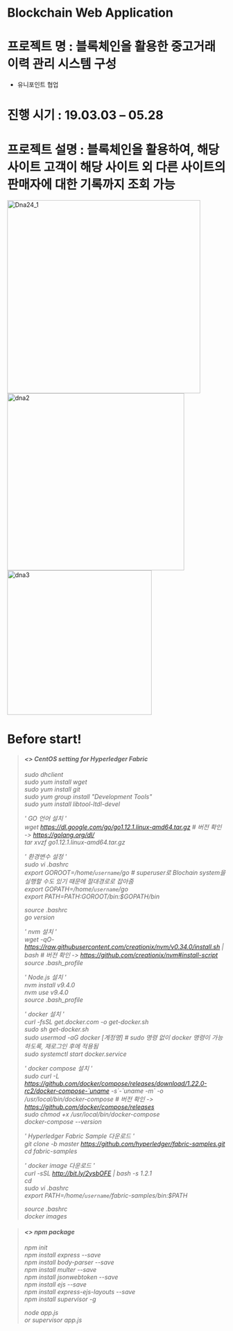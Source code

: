 # Blockchain Web Application
# 프로젝트 명 : 블록체인을 활용한 중고거래 이력 관리 시스템 구성
- 유니포인트 협업
# 진행 시기 : 19.03.03 – 05.28 
# 프로젝트 설명 : 블록체인을 활용하여, 해당 사이트 고객이 해당 사이트 외 다른 사이트의 판매자에 대한 기록까지 조회 가능
<img width="445" alt="Dna24_1" src="https://user-images.githubusercontent.com/15652602/63577169-ca51cb80-c5c8-11e9-9fec-af0f11e81e22.png">
<img width="408" alt="dna2" src="https://user-images.githubusercontent.com/15652602/63577165-c9b93500-c5c8-11e9-9488-9f89b468bf32.png">
<img width="333" alt="dna3" src="https://user-images.githubusercontent.com/15652602/63577167-c9b93500-c5c8-11e9-9ab8-c41212f9aa3d.png">


# Before start!

>#### <i class="icon-file"><> CentOS setting for Hyperledger Fabric
> 
> sudo dhclient  
> sudo yum install wget  
> sudo yum install git  
> sudo yum group install "Development Tools"  
> sudo yum install libtool-ltdl-devel  
>  
> ' GO 언어 설치 '  
> wget https://dl.google.com/go/go1.12.1.linux-amd64.tar.gz  # 버전 확인 -> https://golang.org/dl/  
> tar xvzf go1.12.1.linux-amd64.tar.gz  
>  
> ' 환경변수 설정 '  
> sudo vi .bashrc  
> export GOROOT=/home/`username`/go # superuser로 Blochain system을 실행할 수도 있기 때문에 절대경로로 잡아줌  
> export GOPATH=/home/`username`/go  
> export PATH=$PATH:$GOROOT/bin:$GOPATH/bin  
>  
> source .bashrc  
> go version  
>  
> ' nvm 설치 '  
> wget -qO- https://raw.githubusercontent.com/creationix/nvm/v0.34.0/install.sh | bash  # 버전 확인 -> https://github.com/creationix/nvm#install-script  
> source .bash_profile  
> 
> ' Node.js 설치 '  
> nvm install v9.4.0  
> nvm use v9.4.0  
> source .bash_profile  
> 
> ' docker 설치 '  
> curl -fsSL get.docker.com -o get-docker.sh  
> sudo sh get-docker.sh  
> sudo usermod -aG docker [계정명]  # sudo 명령 없이 docker 명령이 가능하도록, 재로그인 후에 적용됨  
> sudo systemctl start docker.service  
>  
> ' docker compose 설치 '  
> sudo curl -L https://github.com/docker/compose/releases/download/1.22.0-rc2/docker-compose-`uname -s\`-\`uname -m` -o /usr/local/bin/docker-compose  # 버전 확인 -> https://github.com/docker/compose/releases  
> sudo chmod +x /usr/local/bin/docker-compose  
> docker-compose --version  
>  
> ' Hyperledger Fabric Sample 다운로드 '  
> git clone -b master https://github.com/hyperledger/fabric-samples.git  
> cd fabric-samples  
>  
> ' docker image 다운로드 '  
> curl -sSL http://bit.ly/2ysbOFE | bash -s 1.2.1  
> cd  
> sudo vi .bashrc  
> export PATH=/home/`username`/fabric-samples/bin:$PATH  
>  
> source .bashrc  
> docker images  
  
  
>#### <i class="icon-file"><> npm package  
>  
> npm init  
> npm install express --save  
> npm install body-parser --save  
> npm install multer --save  
> npm install jsonwebtoken --save  
> npm install ejs --save  
> npm install express-ejs-layouts --save  
> npm install supervisor -g  
>  
> node app.js  
> or supervisor app.js  


